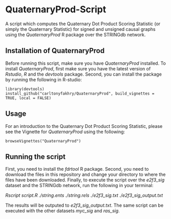 
# QuaternaryProd-Script
A script which computes the Quaternary Dot Product Scoring Statistic (or simply the Quaternary Statistic) for signed and unsigned causal graphs using the *QuaternaryProd* R package over the STRINGdb network.

## Installation of QuaternaryProd
Before running this script, make sure you have *QuaternaryProd* installed. To install *QuaternaryProd*, first make sure you have the latest version of *Rstudio*, *R* and the *devtools* package. Second, you can install the package by running the following in R-studio:
```{R}
library(devtools)
install_github("carltonyfakhry/QuaternaryProd", build_vignettes = TRUE, local = FALSE)
```
## Usage
For an introduction to the Quaternary Dot Product Scoring Statistic, please see 
the Vignette for *QuaternaryProd* using the following:
```{R}
browseVignettes("QuaternaryProd")
```
## Running the script
First, you need to install the *fdrtool* R package. Second, you need to download the files in this repository and change your directory to where the files have been downloaded. Finally, to execute the script over the *e2f3_sig* dataset and the STRINGdb network, run the following in your terminal:

*Rscript script.R ./string.ents ./string.rels ./e2f3_sig.txt ./e2f3_sig_output.txt*

The results will be outputed to *e2f3_sig_output.txt*. The same script can be executed with the other datasets *myc_sig* and *ras_sig*.

